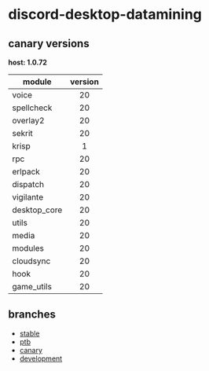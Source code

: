# discord-desktop-datamining

## canary versions

**host: 1.0.72**

| module | version |
| ------ | :-----: |
| voice | 20 |
| spellcheck | 20 |
| overlay2 | 20 |
| sekrit | 20 |
| krisp | 1 |
| rpc | 20 |
| erlpack | 20 |
| dispatch | 20 |
| vigilante | 20 |
| desktop_core | 20 |
| utils | 20 |
| media | 20 |
| modules | 20 |
| cloudsync | 20 |
| hook | 20 |
| game_utils | 20 |

## branches

- [stable](https://github.com/OpenAsar/discord-desktop-datamining/tree/stable)
- [ptb](https://github.com/OpenAsar/discord-desktop-datamining/tree/ptb)
- [canary](https://github.com/OpenAsar/discord-desktop-datamining/tree/canary)
- [development](https://github.com/OpenAsar/discord-desktop-datamining/tree/development)